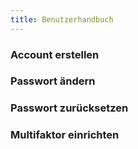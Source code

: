 ```yaml
---
title: Benutzerhandbuch
---
```


### Account erstellen

### Passwort ändern

### Passwort zurücksetzen

### Multifaktor einrichten
